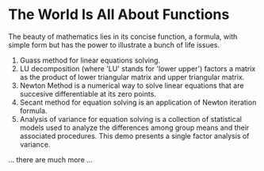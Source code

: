 # The World Is All About Functions
The beauty of mathematics lies in its concise function, a formula, with simple form but has the power to illustrate a bunch of life issues.

1. Guass method for linear equations solving.
2. LU decomposition (where 'LU' stands for 'lower upper') factors a matrix as the product of lower triangular matrix and upper triangular matrix.
3. Newton Method is a numerical way to solve linear equations that are succesive differentiable at its zero points.
4. Secant method for equation solving is an application of Newton iteration formula.
5. Analysis of variance for equation solving is a collection of statistical models used to analyze the differences among group means and their associated procedures. This demo presents a single factor analysis of variance.

... there are much more ...
